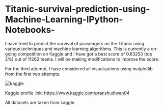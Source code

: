 # Titanic-survival-prediction-using-Machine-Learning-IPython-Notebooks-
I have tried to predict the survival of passengers on the Titanic using various techniques and machine learning algorithms. This is currently a on-going competition on Kaggle and I have got a best score of 0.83253 (top 2%) out of 11262 teams. I will be making modifications to improve the score.

For the third attempt, I have considered all visualizations using matplotlib from the first two attempts.


![kaggle](https://user-images.githubusercontent.com/22100161/39961677-2135b348-5659-11e8-97e8-ff50b453ebea.JPG)


Kaggle profile link: https://www.kaggle.com/pranshudiwan04

All datasets are taken from kaggle. 
